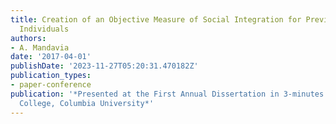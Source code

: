 ```yaml
---
title: Creation of an Objective Measure of Social Integration for Previously Homeless
  Individuals
authors:
- A. Mandavia
date: '2017-04-01'
publishDate: '2023-11-27T05:20:31.470182Z'
publication_types:
- paper-conference
publication: '*Presented at the First Annual Dissertation in 3-minutes (Di3) at Teachers
  College, Columbia University*'
---
```

